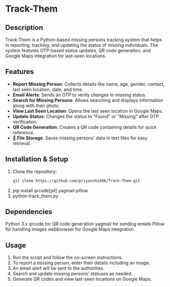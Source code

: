 # Track-Them

## Description  
Track-Them is a Python-based missing persons tracking system that helps in reporting, tracking, and updating the status of missing individuals. The system features OTP-based status updates, QR code generation, and Google Maps integration for last-seen locations.

## Features  
-  **Report Missing Person**: Collects details like name, age, gender, contact, last seen location, date, and time.  
-  **Email Alerts**: Sends an OTP to verify changes in missing status.  
-  **Search for Missing Persons**: Allows searching and displays information along with their photo.  
-  **View Last Seen Location**: Opens the last seen location in Google Maps.  
-  **Update Status**: Changes the status to "Found" or "Missing" after OTP verification.  
-  **QR Code Generation**: Creates a QR code containing details for quick reference.  
- 📂 **File Storage**: Saves missing persons' data in text files for easy retrieval.  

## Installation & Setup  
1. Clone the repository:  
   ```bash
   git clone https://github.com/priyanshi496/Track-Them.git
2. pip install qrcode[pil] yagmail pillow
3. python track_them.py
## Dependencies
Python 3.x
qrcode for QR code generation
yagmail for sending emails
Pillow for handling images
webbrowser for Google Maps integration
## Usage
1. Run the script and follow the on-screen instructions.
2. To report a missing person, enter their details including an image.
3. An email alert will be sent to the authorities.
4. Search and update missing persons’ statuses as needed.
5. Generate QR codes and view last-seen locations on Google Maps.

   

